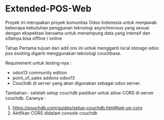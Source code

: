 # Extended-POS-Web

Proyek ini merupakan proyek komunitas Odoo Indonesia untuk menjawab beberapa kebutuhan penggunan teknologi asynchronous yang sesuai dengan ekspektasi bersama untuk menampung data yang intensif dan sifatnya bisa offline / online

Tahap Pertama tujuan dari add ons ini untuk mengganti local storage odoo pos existing diganti menggunakan teknologi couchbase. 

Requirement untuk testing-nya :
- odoo13 community edition
- point_of_sales addons odoo13
- Couchdb di server yang akan digunakan sebagai odoo server.

Tambahan :
setelah setup couchdb pastikan untuk allow CORS di server couchdb.
Caranya :
1. https://pouchdb.com/guides/setup-couchdb.html#set-up-cors
2. Aktifkan CORS didalam console couchdb

